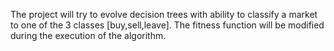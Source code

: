 The project will try to evolve decision trees with ability to classify a market to one of the 3 classes [buy,sell,leave]. The fitness function will be modified during the execution of the algorithm.